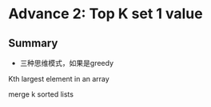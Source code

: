 # Advance 2: Top K set 1 value



## Summary

* 三种思维模式，如果是greedy

Kth largest element in an array

merge k sorted lists
